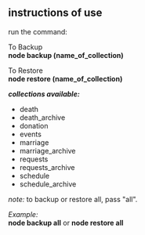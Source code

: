 ## instructions of use

run the command:

To Backup    
**node backup (name_of_collection)**

To Restore    
**node restore (name_of_collection)**

***collections available:***
- death
- death_archive
- donation
- events
- marriage
- marriage_archive
- requests
- requests_archive
- schedule
- schedule_archive

*note:* to backup or restore all, pass "all".

*Example:<br/>*
**node backup all** or **node restore all**
